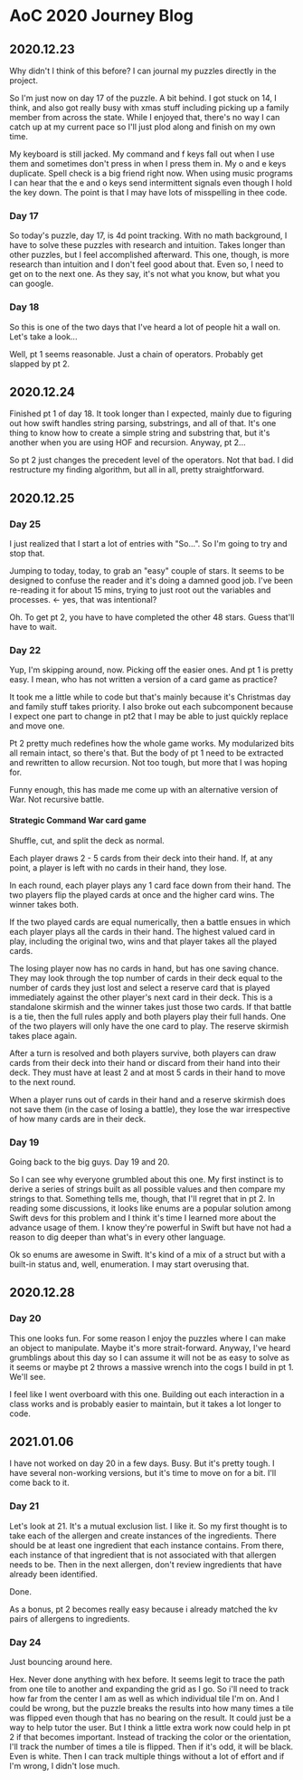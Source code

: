 #  AoC 2020 Journey Blog

## 2020.12.23

Why didn't I think of this before? I can journal my puzzles directly in the project. 

So I'm just now on day 17 of the puzzle. A bit behind. I got stuck on 14, I think, and also got really busy with xmas stuff including picking up a family member from across the state. While I enjoyed that, there's no way I can catch up at my current pace so I'll just plod along and finish on my own time. 

My keyboard is still jacked. My command and f keys fall out when I use them and sometimes don't press in when I press them in. My o and e keys duplicate. Spell check is a big friend right now. When using music programs I can hear that the e and o keys send intermittent signals even though I hold the key down. The point is that I may have lots of misspelling in thee code. 


### Day 17

So today's puzzle, day 17, is 4d point tracking. With no math background, I have to solve these puzzles with research and intuition. Takes longer than other puzzles, but I feel accomplished afterward. This one, though, is more research than intuition and I don't feel good about that. Even so, I need to get on to the next one. As they say, it's not what you know, but what you can google.


### Day 18

So this is one of the two days that I've heard a lot of people hit a wall on. Let's take a look...

Well, pt 1 seems reasonable. Just a chain of operators. Probably get slapped by pt 2. 


## 2020.12.24

Finished pt 1 of day 18. It took longer than I expected, mainly due to figuring out how swift handles string parsing, substrings, and all of that. It's one thing to know how to create a simple string and substring that, but it's another when you are using HOF and recursion. Anyway, pt 2...

So pt 2 just changes the precedent level of the operators. Not that bad. I did restructure my finding algorithm, but all in all, pretty straightforward.  


## 2020.12.25

### Day 25

I just realized that I start a lot of entries with "So...". So I'm going to try and stop that.

Jumping to today, today, to grab an "easy" couple of stars. It seems to be designed to confuse the reader and it's doing a damned good job. I've been re-reading it for about 15 mins, trying to just root out the variables and processes.  <- yes, that was intentional?

Oh. To get pt 2, you have to have completed the other 48 stars. Guess that'll have to wait.


### Day 22

Yup, I'm skipping around, now. Picking off the easier ones. And pt 1 is pretty easy. I mean, who has not written a version of a card game as practice? 

It took me a little while to code but that's mainly because it's Christmas day and family stuff takes priority. I also broke out each subcomponent because I expect one part to change in pt2 that I may be able to just quickly replace and move one. 

Pt 2 pretty much redefines how the whole game works. My modularized bits all remain intact, so there's that. But the body of pt 1 need to be extracted and rewritten to allow recursion. Not too tough, but more that I was hoping for. 

Funny enough, this has made me come up with an alternative version of War. Not recursive battle.


#### Strategic Command War card game

Shuffle, cut, and split the deck as normal.

Each player draws 2 - 5 cards from their deck into their hand. 
If, at any point, a player is left with no cards in their hand, they lose.

In each round, each player plays any 1 card face down from their hand. The two players flip the played cards at once and the higher card wins. The winner takes both.

If the two played cards are equal numerically, then a battle ensues in which each player plays all the cards in their hand. The highest valued card in play, including the original two, wins and that player takes all the played cards. 

The losing player now has no cards in hand, but has one saving chance. They may look through the top number of cards in their deck equal to the number of cards they just lost and select a reserve card that is played immediately against the other player's next card in their deck. This is a standalone skirmish and the winner takes just those two cards. If that battle is a tie, then the full rules apply and both players play their full hands. One of the two players will only have the one card to play. The reserve skirmish takes place again. 

After a turn is resolved and both players survive, both players can draw cards from their deck into their hand or discard from their hand into their deck. They must have at least 2 and at most 5 cards in their hand to move to the next round. 

When a player runs out of cards in their hand and a reserve skirmish does not save them (in the case of losing a battle), they lose the war irrespective of how many cards are in their deck. 


### Day 19

Going back to the big guys. Day 19 and 20. 

So I can see why everyone grumbled about this one. My first instinct is to derive a series of strings built as all possible values and then compare my strings to that. Something tells me, though, that I'll regret that in pt 2. In reading some discussions, it looks like enums are a popular solution among Swift devs for this problem and I think it's time I learned more about the advance usage of them. I know they're powerful in Swift but have not had a reason to dig deeper than what's in every other language. 

Ok so enums are awesome in Swift. It's kind of a mix of a struct but with a built-in status and, well, enumeration. I may start overusing that.


## 2020.12.28

### Day 20

This one looks fun. For some reason I enjoy the puzzles where I can make an object to manipulate. Maybe it's more strait-forward. Anyway, I've heard grumblings about this day so I can assume it will not be as easy to solve as it seems or maybe pt 2 throws a massive wrench into the cogs I build in pt 1. We'll see.

I feel like I went overboard with this one. Building out each interaction in a class works and is probably easier to maintain, but it takes a lot longer to code. 


## 2021.01.06

I have not worked on day 20 in a few days. Busy. But it's pretty tough. I have several non-working versions, but it's time to move on for a bit. I'll come back to it. 

### Day 21

Let's look at 21. It's a mutual exclusion list. I like it. So my first thought is to take each of the allergen and create instances of the ingredients. There should be at least one ingredient that each instance contains. From there, each instance of that ingredient that is not associated with that allergen needs to be. Then in the next allergen, don't review ingredients that have already been identified.  

Done.

As a bonus, pt 2 becomes really easy because i already matched the kv pairs of allergens to ingredients. 


### Day 24

Just bouncing around here.

Hex. Never done anything with hex before. It seems legit to trace the path from one tile to another and expanding the grid as I go. So i'll need to track how far from the center I am as well as which individual tile I'm on. And I could be wrong, but the puzzle breaks the results into how many times a tile was flipped even though that has no bearing on the result. It could just be a way to help tutor the user. But I think a little extra work now could help in pt 2 if that becomes important. Instead of tracking the color or the orientation, I'll track the number of times a tile is flipped. Then if it's odd, it will be black. Even is white. Then I can track multiple things without a lot of effort and if I'm wrong, I didn't lose much. 






